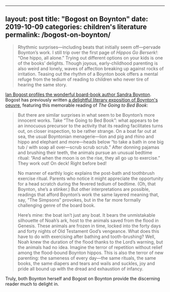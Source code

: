 ----
layout: post
title: "Bogost on Boynton"
date: 2019-10-09
categories: children's literature
permalink: /bogost-on-boynton/
----

> Rhythmic surprises—including beats that initially seem off—pervade Boynton’s work. I still trip over the first page of *Hippos Go Berserk!*: “One hippo, all alone.” Trying out different options on your kids is one of the books’ delights. Though joyous, early-childhood parenting is also weird and lonely, waves of affection breaking up against rocks of irritation. Teasing out the rhythm of a Boynton book offers a mental refuge from the tedium of reading to children who never tire of hearing the same story.

[Ian Bogost profiles the wonderful board-book author Sandra Boynton](https://www.theatlantic.com/magazine/archive/2019/11/sandra-boynton-bard-of-bedtime/598342/). Bogost has previously written [a delightful literary exposition of Boynton's oeuvre](https://www.newyorker.com/books/page-turner/the-hidden-depths-of-sandra-boyntons-board-books), featuring this memorable reading of *The Going to Bed Book*: 

> But there are similar surprises in what seem to be Boynton’s more innocent works. Take “The Going to Bed Book”: what appears to be an innocuous precursor to the activity that its reading facilitates turns out, on closer inspection, to be rather strange. On a boat far out at sea, the usual Boyntonian menagerie—lion and pig and rhino and hippo and elephant and more—heads below “to take a bath in one big tub / with soap all over—scrub scrub scrub.” After donning pajamas and brushing their teeth, the animals pursue an unusual bedtime ritual: “And when the moon is on the rise, they all go up to exercise.” They work out! On deck! Right before bed!
>
> No manner of earthly logic explains the post-bath and toothbrush exercise ritual. Parents who notice it might appreciate the opportunity for a head scratch during the fevered tedium of bedtime. (Oh, that Boynton, she’s a stinker.) But other interpretations are possible, readings that afford Boynton’s work the same layered meaning that, say, “The Simpsons” provokes, but in the far more formally challenging genre of the board book.
>
> Here’s mine: the boat isn’t just any boat. It bears the unmistakable silhouette of Noah’s ark, host to the animals saved from the flood in Genesis. These animals are frozen in time, locked into the forty days and forty nights of Old Testament God’s vengeance. What does this have to do with exercising after bathing and tooth-brushing? Well, Noah knew the duration of the flood thanks to the Lord’s warning, but the animals had no idea. Imagine the terror of repetition without relief among the flood-bound Boynton hippos. This is also the terror of new parenting: the sameness of every day—the same rituals, the same books, the same diapers and tears and wails and suckles, joy and pride all bound up with the dread and exhaustion of infancy.

Truly, both Boynton herself and Bogost on Boynton provide the discerning reader much to delight in.